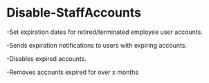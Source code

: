 # Disable-StaffAccounts

-Set expiration dates for retired/terminated employee user accounts.

-Sends expiration notifications to users with expiring accounts.

-Disables expired accounts.

-Removes accounts expired for over x months
